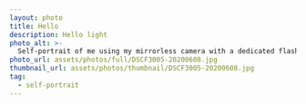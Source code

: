 ```yaml
---
layout: photo
title: Hello
description: Hello light
photo_alt: >-
  Self-portrait of me using my mirrorless camera with a dedicated flash on a mirror 
photo_url: assets/photos/full/DSCF3005-20200608.jpg
thumbnail_url: assets/photos/thumbnail/DSCF3005-20200608.jpg
tag:
  - self-portrait
---
```


